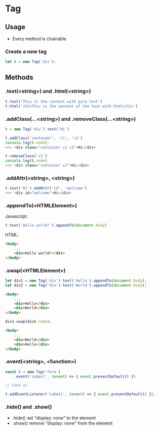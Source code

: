 # Tag

## Usage
* Every method is chainable

### Create a new tag
```js
let t = new Tag('div');
```

## Methods

### .text(\<string\>) and .html(\<string\>)
```js
t.text('This is the content with pure text')
t.html('<h1>This is the content of the text with html</h1>')
```

### .addClass(...\<string\>) and .removeClass(...\<string\>)
```js
t = new Tag('div').text('Hi')

t.addClass('container', 'c1', 'c2')
console.log(t.node);
>>> <div class="container c1 c2">Hi</div>

t.removeClass('c1')
console.log(t.node)
>>> <div class="container c2">Hi</div>
```

### .addAttr(\<string\>, \<string\>)
```js
t.text('Hi').addAttr('id', 'welcome')
>>> <div id="welcome">Hi</div>
```

### .appendTo(\<HTMLElement\>)
Javascript:
```js
t.text('Hello world!').appendTo(document.body)
```
HTML:
```html
<body>
	...
	<div>Hello world!</div>
</body>
```

### .swap(\<HTMLElement\>)
```js
let div1 = new Tag('div').text('Hello').appendTo(document.body);
let div2 = new Tag('div').text('World').appendTo(document.body);
```
```html
<body>
	...
	<div>Hello</div>
	<div>World</div>
</body>
```

```js
div1.swap(div2.node);
```

```html
<body>
	...
	<div>World</div>
	<div>Hello</div>
</body>
```

### .event(\<string\>, \<function\>)
```js
const t = new Tag('form')
	.event('submit', (event) => { event.preventDefault() })

// Same as

t.addEventListener('submit', (event) => { event.preventDefault() });
```

### .hide() and .show()
* .hide() set "display: none" to the element
* .show() remove "display: none" from the element